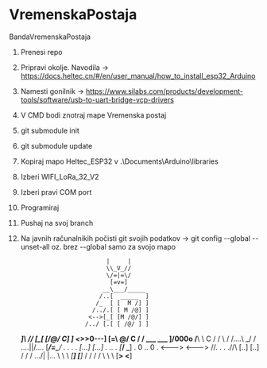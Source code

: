 ﻿# VremenskaPostaja
BandaVremenskaPostaja

1.  Prenesi repo
2.  Pripravi okolje. Navodila -> https://docs.heltec.cn/#/en/user_manual/how_to_install_esp32_Arduino
3.  Namesti gonilnik -> https://www.silabs.com/products/development-tools/software/usb-to-uart-bridge-vcp-drivers
4.  V CMD bodi znotraj mape Vremenska postaj
5.  git submodule init
6.  git submodule update
7.  Kopiraj mapo Heltec_ESP32 v .\Documents\Arduino\libraries
8.  Izberi WIFI_LoRa_32_V2
9.  Izberi pravi COM port
10. Programiraj
11. Pushaj na svoj branch
12. Na javnih računalnikih počisti git svojih podatkov -> git config --global --unset-all oz. brez --global samo za svojo mapo

                                |     |
                                \\_V_//
                                \/=|=\/
                                 [=v=]
                               __\___/_____
                              /..[  _____  ]
                             /_  [ [  M /] ]
                            /../.[ [ M /@] ]
                           <-->[_[ [M /@/] ]
                          /../ [.[ [ /@/ ] ]
     _________________]\ /__/  [_[ [/@/ C] ]
    <_________________>>0---]  [=\ \@/ C / /
       ___      ___   ]/000o   /__\ \ C / /
          \    /              /....\ \_/ /
       ....\||/....           [___/=\___/
      .    .  .    .          [...] [...]
     .      ..      .         [___/ \___]
     .    0 .. 0    .         <---> <--->
  /\/\.    .  .    ./\/\      [..]   [..]
 / / / .../|  |\... \ \ \    _[__]   [__]_
/ / /       \/       \ \ \  [____>   <____]